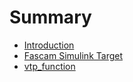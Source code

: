 # Summary

* [Introduction](README.md)
* [Fascam Simulink Target](chapter1.md)
* [vtp\_function](vtpfunction.md)

